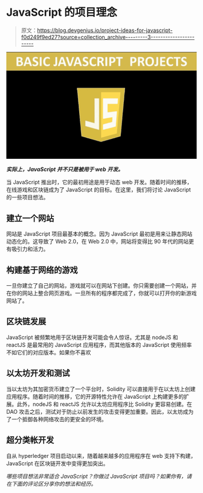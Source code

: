 # JavaScript 的项目理念

> 原文：<https://blog.devgenius.io/project-ideas-for-javascript-f0d249f9ed27?source=collection_archive---------3----------------------->

![](img/2526fced849aa296cd234fefb9cc9ab4.png)

***实际上，JavaScript 并不只是被用于 web 开发。***

当 JavaScript 推出时，它的最初用途是用于动态 web 开发。随着时间的推移，在线游戏和区块链成为了 JavaScript 的目标。在这里，我们将讨论 JavaScript 的一些项目想法。

## 建立一个网站

网站是 JavaScript 项目最基本的概念。因为 JavaScript 最初是用来让静态网站动态化的。这导致了 Web 2.0，在 Web 2.0 中，网站将变得比 90 年代的网站更有吸引力和活力。

## 构建基于网络的游戏

一旦你建立了自己的网站，游戏就可以在网站下创建。你只需要创建一个网站，并在你的网站上整合网页游戏。一旦所有的程序都完成了，你就可以打开你的新游戏网站了。

## 区块链发展

JavaScript 被频繁地用于区块链开发可能会令人惊讶。尤其是 nodeJS 和 reactJS 是最常用的 JavaScript 应用程序，而其他版本的 JavaScript 使用频率不如它们的对应版本。如果你不喜欢

## 以太坊开发和测试

当以太坊为其加密货币建立了一个平台时，Solidity 可以直接用于在以太坊上创建应用程序。随着时间的推移，它的开源特性允许在 JavaScript 上构建更多的扩展。此外，nodeJS 和 reactJS 允许以太坊应用程序比 Solidity 更容易创建。在 DAO 攻击之后，测试对于防止以前发生的攻击变得更加重要。因此，以太坊成为了一个抵御各种网络攻击的更安全的环境。

## 超分类帐开发

自从 hyperledger 项目启动以来，随着越来越多的应用程序在 web 支持下构建，JavaScript 在区块链开发中变得更加突出。

*哪些项目想法非常适合 JavaScript？你做过 JavaScript 项目吗？如果你有，请在下面的评论区分享你的想法和经历。*